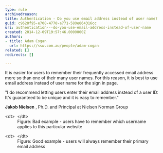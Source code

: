 ```yaml
---
type: rule
archivedreason: 
title: Authentication - Do you use email address instead of user name?
guid: c9628f95-e708-4778-a771-580e864316cc
uri: authentication---do-you-use-email-address-instead-of-user-name
created: 2014-12-09T19:57:46.0000000Z
authors:
- title: Adam Cogan
  url: https://ssw.com.au/people/adam-cogan
related: []
redirects: []

---
```


It is easier for users to remember their frequently accessed email address more                     so than one of their many user names. For this reason, it is best to use email address                     instead of user name for the sign in page.

<!--endintro-->

"I do recommend letting users enter their email address instead of a user ID: It's guaranteed to be unique and it is easy to remember."

**Jakob Nielsen** ,  Ph.D. and Principal at Nielsen Norman Group
<dl class="badImage">&lt;dt&gt; 
      <img src="bad-username.jpg" alt="">
   &lt;/dt&gt;<dd> Figure: Bad example - users have to remember which username applies to this particular website</dd></dl><dl class="goodImage">&lt;dt&gt; 
      <img src="good-email.jpg" alt="">
   &lt;/dt&gt;<dd> Figure: Good example - users will always remember their primary email address</dd></dl>
